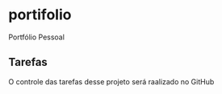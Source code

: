 # portifolio
Portfólio Pessoal 

## Tarefas

O controle das tarefas desse projeto será raalizado no GitHub